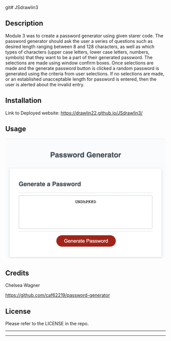 git# JSdrawlin3

## Description

Module 3 was to create a password generator using given starer code. The password generator should ask the user a series of questions such as desired length ranging between 8 and 128 characters, as well as which types of characters (upper case letters, lower case letters, numbers, symbols) that they want to be a part of their generated password. The selections are made using window confirm boxes. Once selections are made and the generate password button is clicked a random password is generated using the criteria from user selections. If no selections are made, or an established unacceptable length for password is entered, then the user is alerted about the invalid entry.

## Installation

Link to Deployed website:
https://drawlin22.github.io/JSdrawlin3/


## Usage
![Password Generator](<img/Password Generator.png>)


## Credits


Chelsea Wagner

https://github.com/caf62219/password-generator



## License

Please refer to the LICENSE in the repo.

---
---








